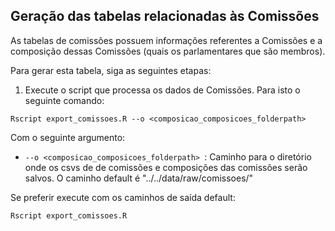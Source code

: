 ## Geração das tabelas relacionadas às Comissões

As tabelas de comissões possuem informações referentes a Comissões e a composição dessas Comissões (quais os parlamentares que são membros).

Para gerar esta tabela, siga as seguintes etapas:

1. Execute o script que processa os dados de Comissões. Para isto o seguinte comando:

```
Rscript export_comissoes.R --o <composicao_composicoes_folderpath> 
```

Com o seguinte argumento:

* `--o <composicao_composicoes_folderpath> `: Caminho para o diretório onde os csvs de de comissões e composições das comissões serão salvos. O caminho default é "../../data/raw/comissoes/"

Se preferir execute com os caminhos de saída default:

```
Rscript export_comissoes.R
```
